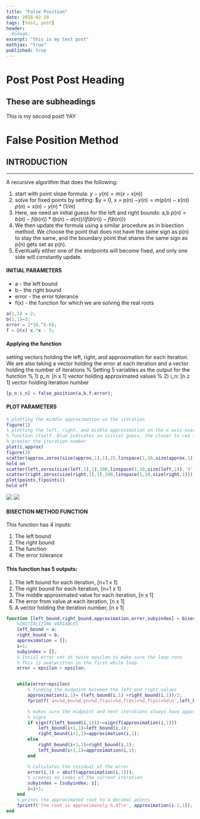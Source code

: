```yaml
---
title: "False Position"
date: 2018-02-29
tags: [test, post]
header:
  #image:
excerpt: "this is my test post"
mathjax: "true"
published: true
---
```

# Post Post Post Heading

## These are subheadings

This is my second post! YAY
# False Position Method
## INTRODUCTION
---------------------------------------------------
A recursive algorithm that does the following:
  1) start with point slope formula:  $y-y(n) = m (x - x(n))$
  2) solve for fixed points by setting: $y = 0, x = p(n)
      $-y(n) = m(p(n) - x(n))$
      $p(n) = x(n) - y(n) * (1/ m)$
  3) Here, we need an initial guess for the left and right bounds: a,b
      $p(n) = b(n) - f(b(n)) * (b(n)-a(n)) / (f(b(n)) - f(b(n)))$
  4) We then update the formula using a similar procedure as in bisection
  method. We choose the point that does not have the same sign as p(n) to
  stay the same, and the boundary point that shares the same sign as p(n)
  gets set as p(n).
  5) Eventually either one of the endpoints will become fixed, and only
  one side will constantly update.


#### INITIAL PARAMETERS
* a - the left bound
* b - the right bound
* error - the error tolerance
* f(x) - the function for which we are solving the real roots

```matlab
a(1,1) = 2;
b(1,1)=3;
error = 1*10.^(-6);
f = @(x) x.*x - 5;
```
#### Applying the function
setting vectors holding the left, right, and approximation for each
iteration. We are also taking a vector holding the error at each
iteration and a vector holding the number of iterations
% Setting 5 variables as the output for the function
% 1) p_n: [n x 1] vector holding approximated values
% 2) i_n: [n z 1] vector holding iteration number

```matlab
[p_n,i_n] = false_position(a,b,f,error);
```
#### PLOT PARAMETERS
```matlab
% plotting the middle approximation vs the iteration
figure(1)
% plotting the left, right, and middle approximation on the x axis over the
% function itself. Blue indicates an initial guess, the closer to red the
% greater the iteration number
plot(i,approx)
figure(2)
scatter(approx,zeros(size(approx,1),1),25,linspace(1,10,size(approx,1)),'filled')
hold on
scatter(left,zeros(size(left,1),1),100,linspace(1,10,size(left,1)),'d')
scatter(right,zeros(size(right,1),1),100,linspace(1,10,size(right,1)))
plot(points,f(points))
hold off
```
<img src="{{ site.baseurl }}/images/numerical_analysis/linear_methods/bisection_method/approximation_vs_iteration.png">

<img src="{{ site.baseurl }}/images/numerical_analysis/linear_methods/bisection_method/example_of_bijection.png">

#### BISECTION METHOD FUNCTION
This function has 4 inputs:
1. The left bound
2. The right bound
3. The function
4. The error tolerance

#### This function has 5 outputs:
1. The left bound for each iteration, [n+1 x 1]
2. The right bound for each iteration, [n+1 x 1]
3. The middle approximated value for each iteration, [n x 1]
4. The error from value at each iteration, [n x 1]
5. A vector holding the iteration number, [n x 1]

```matlab
function [left_bound,right_bound,approximation,error,subyindex] = bisection(a,b,f,epsilon)
    %INITIALIZING VARIABLES
    left_bound = a;
    right_bound = b;
    approximation = [];
    i=1;
    subyindex = [];
    % Intial error set at twice epsilon to make sure the loop runs
    % This is overwritten in the first while loop.
    error = epsilon + epsilon;


    while(error>epsilon)
        % finding the midpoint between the left and right values
        approximation(i,1)= (left_bound(i,1) +right_bound(i,1))/2;
        fprintf('an=%d,bn=%d,pn=%d,f(an)=%d,f(bn)=%d,f(pn)=%d\n',left_bound(i,1),right_bound(i,1),approximation(i,1),sign(f(left_bound(i,1))),sign(f(right_bound(i,1))),sign(f(approximation(i,1))))

        % makes sure the midpoint and next iterations always have opposite
        % signs
        if sign(f(left_bound(i,1)))~=sign(f(approximation(i,1)))
            left_bound(i+1,1)=left_bound(i,1);
            right_bound(i+1,1)=approximation(i,1);
        else
            right_bound(i+1,1)=right_bound(i,1);
            left_bound(i+1,1)=approximation(i,1);
        end

        % calculates the residual of the error
        error(i,1) = abs(f(approximation(i,1)));
        % creates an index of the current iteration
        subyindex = [subyindex; i];
        i=i+1;
    end
    % prints the approximated root to 4 decimal points.
    fprintf('the root is approximately %.4f\n', approximation(i-1,1));
end
```
